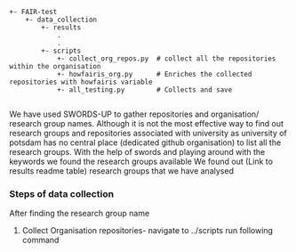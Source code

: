 ```
+- FAIR-test
    +- data_collection
        +- results
            .
            .
        +- scripts
            +- collect_org_repos.py  # collect all the repositories within the organisation 
            +- howfairis_org.py      # Enriches the collected repositories with howfairis variable
            +- all_testing.py        # Collects and save 
                     
```

We have used SWORDS-UP to gather repositories and organisation/ research group names. Although it is not the most effective way to find out 
research groups and repositories associated with university as university of potsdam has no central place (dedicated github organisation) to list
all the research groups. 
With the help of swords and playing around with the keywords we found the research groups available 
We found out (Link to results readme table) research groups that we have analysed 
### Steps of data collection 

After finding the research group name 

1. Collect Organisation repositories- navigate to  ../scripts 
run following command 

